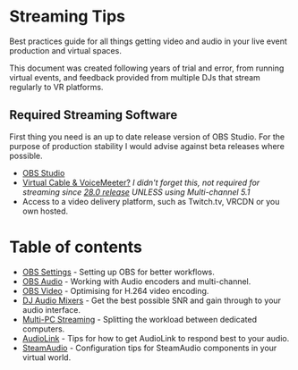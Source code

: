 # Streaming Tips
Best practices guide for all things getting video and audio in your live event production and virtual spaces.

This document was created following years of trial and error, from running virtual events, and feedback provided from multiple DJs that stream regularly to VR platforms.

## Required Streaming Software

First thing you need is an up to date release version of OBS Studio. For the purpose of production stability I would advise against beta releases where possible.

* [OBS Studio](https://obsproject.com/)
* [Virtual Cable & VoiceMeeter?](https://vb-audio.com/index.htm) *I didn't forget this, not required for streaming since [28.0 release](https://github.com/obsproject/obs-studio/releases/tag/28.0.0#:~:text=Added%20application%20audio%20capture) UNLESS using Multi-channel 5.1*
* Access to a video delivery platform, such as Twitch.tv, VRCDN or you own hosted.

# Table of contents
- [OBS Settings](obs-interface.md) - Setting up OBS for better workflows.
- [OBS Audio](obs-audio.md) - Working with Audio encoders and multi-channel.
- [OBS Video](obs-video.md) - Optimising for H.264 video encoding.
- [DJ Audio Mixers](audio-mixier-hardware.md) - Get the best possible SNR and gain through to your audio interface.
- [Multi-PC Streaming](multipc-streaming.md) - Splitting the workload between dedicated computers.
- [AudioLink](audiolink-tips.md) - Tips for how to get AudioLink to respond best to your audio.
- [SteamAudio](steamaudio.md) - Configuration tips for SteamAudio components in your virtual world.
